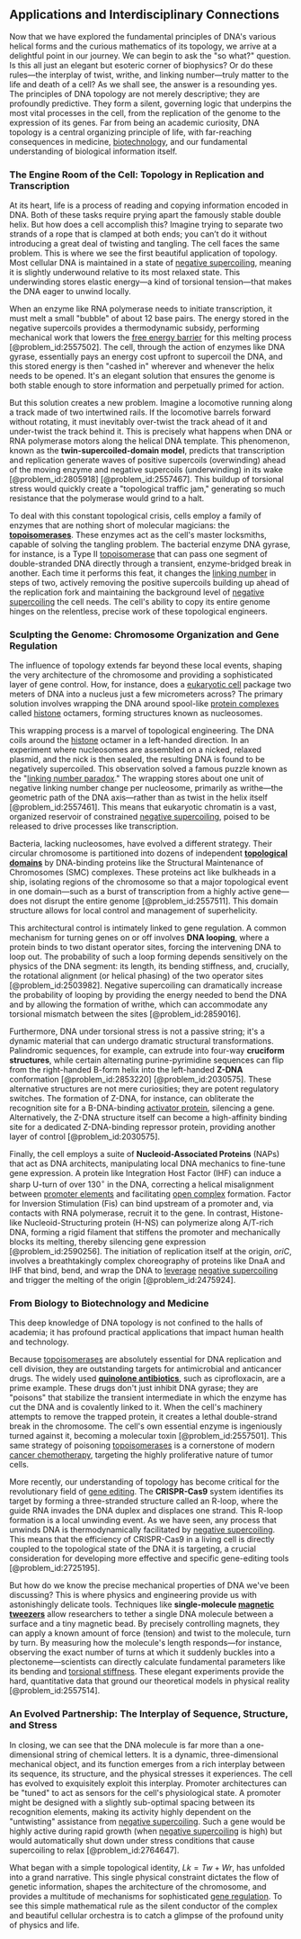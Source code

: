 ## Applications and Interdisciplinary Connections

Now that we have explored the fundamental principles of DNA's various helical forms and the curious mathematics of its topology, we arrive at a delightful point in our journey. We can begin to ask the "so what?" question. Is this all just an elegant but esoteric corner of biophysics? Or do these rules—the interplay of twist, writhe, and linking number—truly matter to the life and death of a cell? As we shall see, the answer is a resounding yes. The principles of DNA topology are not merely descriptive; they are profoundly predictive. They form a silent, governing logic that underpins the most vital processes in the cell, from the replication of the genome to the expression of its genes. Far from being an academic curiosity, DNA topology is a central organizing principle of life, with far-reaching consequences in medicine, [biotechnology](@article_id:140571), and our fundamental understanding of biological information itself.

### The Engine Room of the Cell: Topology in Replication and Transcription

At its heart, life is a process of reading and copying information encoded in DNA. Both of these tasks require prying apart the famously stable double helix. But how does a cell accomplish this? Imagine trying to separate two strands of a rope that is clamped at both ends; you can’t do it without introducing a great deal of twisting and tangling. The cell faces the same problem. This is where we see the first beautiful application of topology. Most cellular DNA is maintained in a state of [negative supercoiling](@article_id:165406), meaning it is slightly underwound relative to its most relaxed state. This underwinding stores elastic energy—a kind of torsional tension—that makes the DNA eager to unwind locally.

When an enzyme like RNA polymerase needs to initiate transcription, it must melt a small "bubble" of about 12 base pairs. The energy stored in the negative supercoils provides a thermodynamic subsidy, performing mechanical work that lowers the [free energy barrier](@article_id:202952) for this melting process [@problem_id:2557502]. The cell, through the action of enzymes like DNA gyrase, essentially pays an energy cost upfront to supercoil the DNA, and this stored energy is then "cashed in" wherever and whenever the helix needs to be opened. It's an elegant solution that ensures the genome is both stable enough to store information and perpetually primed for action.

But this solution creates a new problem. Imagine a locomotive running along a track made of two intertwined rails. If the locomotive barrels forward without rotating, it must inevitably over-twist the track ahead of it and under-twist the track behind it. This is precisely what happens when DNA or RNA polymerase motors along the helical DNA template. This phenomenon, known as the **twin-supercoiled-domain model**, predicts that transcription and replication generate waves of positive supercoils (overwinding) ahead of the moving enzyme and negative supercoils (underwinding) in its wake [@problem_id:2805918] [@problem_id:2557467]. This buildup of torsional stress would quickly create a "topological traffic jam," generating so much resistance that the polymerase would grind to a halt.

To deal with this constant topological crisis, cells employ a family of enzymes that are nothing short of molecular magicians: the **[topoisomerases](@article_id:176679)**. These enzymes act as the cell's master locksmiths, capable of solving the tangling problem. The bacterial enzyme DNA gyrase, for instance, is a Type II [topoisomerase](@article_id:142821) that can pass one segment of double-stranded DNA directly through a transient, enzyme-bridged break in another. Each time it performs this feat, it changes the [linking number](@article_id:267716) in steps of two, actively removing the positive supercoils building up ahead of the replication fork and maintaining the background level of [negative supercoiling](@article_id:165406) the cell needs. The cell's ability to copy its entire genome hinges on the relentless, precise work of these topological engineers.

### Sculpting the Genome: Chromosome Organization and Gene Regulation

The influence of topology extends far beyond these local events, shaping the very architecture of the chromosome and providing a sophisticated layer of gene control. How, for instance, does a [eukaryotic cell](@article_id:170077) package two meters of DNA into a nucleus just a few micrometers across? The primary solution involves wrapping the DNA around spool-like [protein complexes](@article_id:268744) called [histone](@article_id:176994) octamers, forming structures known as nucleosomes.

This wrapping process is a marvel of topological engineering. The DNA coils around the [histone](@article_id:176994) octamer in a left-handed direction. In an experiment where nucleosomes are assembled on a nicked, relaxed plasmid, and the nick is then sealed, the resulting DNA is found to be negatively supercoiled. This observation solved a famous puzzle known as the "[linking number paradox](@article_id:171615)." The wrapping stores about one unit of negative linking number change per nucleosome, primarily as writhe—the geometric path of the DNA axis—rather than as twist in the helix itself [@problem_id:2557461]. This means that eukaryotic chromatin is a vast, organized reservoir of constrained [negative supercoiling](@article_id:165406), poised to be released to drive processes like transcription.

Bacteria, lacking nucleosomes, have evolved a different strategy. Their circular chromosome is partitioned into dozens of independent **[topological domains](@article_id:168831)** by DNA-binding proteins like the Structural Maintenance of Chromosomes (SMC) complexes. These proteins act like bulkheads in a ship, isolating regions of the chromosome so that a major topological event in one domain—such as a burst of transcription from a highly active gene—does not disrupt the entire genome [@problem_id:2557511]. This domain structure allows for local control and management of superhelicity.

This architectural control is intimately linked to gene regulation. A common mechanism for turning genes on or off involves **DNA looping**, where a protein binds to two distant operator sites, forcing the intervening DNA to loop out. The probability of such a loop forming depends sensitively on the physics of the DNA segment: its length, its bending stiffness, and, crucially, the rotational alignment (or helical phasing) of the two operator sites [@problem_id:2503982]. Negative supercoiling can dramatically increase the probability of looping by providing the energy needed to bend the DNA and by allowing the formation of writhe, which can accommodate any torsional mismatch between the sites [@problem_id:2859016].

Furthermore, DNA under torsional stress is not a passive string; it's a dynamic material that can undergo dramatic structural transformations. Palindromic sequences, for example, can extrude into four-way **cruciform structures**, while certain alternating purine-pyrimidine sequences can flip from the right-handed B-form helix into the left-handed **Z-DNA** conformation [@problem_id:2853220] [@problem_id:2030575]. These alternative structures are not mere curiosities; they are potent regulatory switches. The formation of Z-DNA, for instance, can obliterate the recognition site for a B-DNA-binding [activator protein](@article_id:199068), silencing a gene. Alternatively, the Z-DNA structure itself can become a high-affinity binding site for a dedicated Z-DNA-binding repressor protein, providing another layer of control [@problem_id:2030575].

Finally, the cell employs a suite of **Nucleoid-Associated Proteins** (NAPs) that act as DNA architects, manipulating local DNA mechanics to fine-tune gene expression. A protein like Integration Host Factor (IHF) can induce a sharp U-turn of over $130^{\circ}$ in the DNA, correcting a helical misalignment between [promoter elements](@article_id:199451) and facilitating [open complex](@article_id:168597) formation. Factor for Inversion Stimulation (Fis) can bind upstream of a promoter and, via contacts with RNA polymerase, recruit it to the gene. In contrast, Histone-like Nucleoid-Structuring protein (H-NS) can polymerize along A/T-rich DNA, forming a rigid filament that stiffens the promoter and mechanically blocks its melting, thereby silencing gene expression [@problem_id:2590256]. The initiation of replication itself at the origin, *oriC*, involves a breathtakingly complex choreography of proteins like DnaA and IHF that bind, bend, and wrap the DNA to [leverage](@article_id:172073) [negative supercoiling](@article_id:165406) and trigger the melting of the origin [@problem_id:2475924].

### From Biology to Biotechnology and Medicine

This deep knowledge of DNA topology is not confined to the halls of academia; it has profound practical applications that impact human health and technology.

Because [topoisomerases](@article_id:176679) are absolutely essential for DNA replication and cell division, they are outstanding targets for antimicrobial and anticancer drugs. The widely used **[quinolone antibiotics](@article_id:171410)**, such as ciprofloxacin, are a prime example. These drugs don't just inhibit DNA gyrase; they are "poisons" that stabilize the transient intermediate in which the enzyme has cut the DNA and is covalently linked to it. When the cell's machinery attempts to remove the trapped protein, it creates a lethal double-strand break in the chromosome. The cell's own essential enzyme is ingeniously turned against it, becoming a molecular toxin [@problem_id:2557501]. This same strategy of poisoning [topoisomerases](@article_id:176679) is a cornerstone of modern [cancer chemotherapy](@article_id:171669), targeting the highly proliferative nature of tumor cells.

More recently, our understanding of topology has become critical for the revolutionary field of [gene editing](@article_id:147188). The **CRISPR-Cas9** system identifies its target by forming a three-stranded structure called an R-loop, where the guide RNA invades the DNA duplex and displaces one strand. This R-loop formation is a local unwinding event. As we have seen, any process that unwinds DNA is thermodynamically facilitated by [negative supercoiling](@article_id:165406). This means that the efficiency of CRISPR-Cas9 in a living cell is directly coupled to the topological state of the DNA it is targeting, a crucial consideration for developing more effective and specific gene-editing tools [@problem_id:2725195].

But how do we know the precise mechanical properties of DNA we've been discussing? This is where physics and engineering provide us with astonishingly delicate tools. Techniques like **single-molecule [magnetic tweezers](@article_id:184705)** allow researchers to tether a single DNA molecule between a surface and a tiny magnetic bead. By precisely controlling magnets, they can apply a known amount of force (tension) and twist to the molecule, turn by turn. By measuring how the molecule's length responds—for instance, observing the exact number of turns at which it suddenly buckles into a plectoneme—scientists can directly calculate fundamental parameters like its bending and [torsional stiffness](@article_id:181645). These elegant experiments provide the hard, quantitative data that ground our theoretical models in physical reality [@problem_id:2557514].

### An Evolved Partnership: The Interplay of Sequence, Structure, and Stress

In closing, we can see that the DNA molecule is far more than a one-dimensional string of chemical letters. It is a dynamic, three-dimensional mechanical object, and its function emerges from a rich interplay between its sequence, its structure, and the physical stresses it experiences. The cell has evolved to exquisitely exploit this interplay. Promoter architectures can be "tuned" to act as sensors for the cell's physiological state. A promoter might be designed with a slightly sub-optimal spacing between its recognition elements, making its activity highly dependent on the "untwisting" assistance from [negative supercoiling](@article_id:165406). Such a gene would be highly active during rapid growth (when [negative supercoiling](@article_id:165406) is high) but would automatically shut down under stress conditions that cause supercoiling to relax [@problem_id:2764647].

What began with a simple topological identity, $Lk = Tw + Wr$, has unfolded into a grand narrative. This single physical constraint dictates the flow of genetic information, shapes the architecture of the chromosome, and provides a multitude of mechanisms for sophisticated [gene regulation](@article_id:143013). To see this simple mathematical rule as the silent conductor of the complex and beautiful cellular orchestra is to catch a glimpse of the profound unity of physics and life.